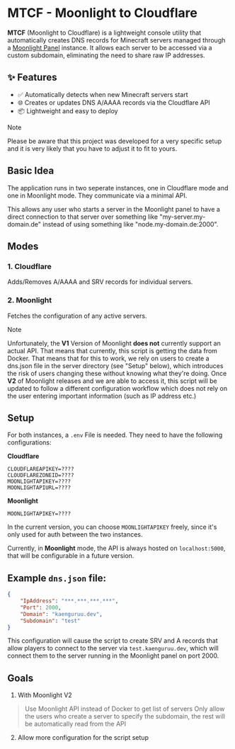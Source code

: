 # MTCF - Moonlight to Cloudflare

**MTCF** (Moonlight to Cloudflare) is a lightweight console utility that automatically creates DNS records for Minecraft servers managed through a [Moonlight Panel](https://moonlightpanel.xyz/) instance. It allows each server to be accessed via a custom subdomain, eliminating the need to share raw IP addresses.

## ✨ Features

- ✅ Automatically detects when new Minecraft servers start
- 🌐 Creates or updates DNS A/AAAA records via the Cloudflare API
- 📦 Lightweight and easy to deploy


> [!NOTE]
> Please be aware that this project was developed for a very specific setup and it is very likely that you have to adjust it to fit to yours.

## Basic Idea

The application runs in two seperate instances, one in Cloudflare mode and one in Moonlight mode. They communicate via a minimal API.

This allows any user who starts a server in the Moonlight panel to have a direct connection to that server over something like "my-server.my-domain.de" instead of using something like "node.my-domain.de:2000".

## Modes

### 1. Cloudflare

Adds/Removes A/AAAA and SRV records for individual servers.

### 2. Moonlight 

Fetches the configuration of any active servers.
> [!NOTE]
> Unfortunately, the **V1** Version of Moonlight **does not** currently support an actual API. That means that currently, this script is getting the data from Docker.
> That means that for this to work, we rely on users to create a dns.json file in the server directory (see "Setup" below), which introduces the risk of users changing these without knowing what they're doing.
> Once **V2** of Moonlight releases and we are able to access it, this script will be updated to follow a different configuration workflow which does not rely on the user entering important information (such as IP address etc.)



 ## Setup

 For both instances, a `.env` File is needed. They need to have the following configurations:

**Cloudflare**
```
CLOUDFLAREAPIKEY=????
CLOUDFLAREZONEID=????
MOONLIGHTAPIKEY=????
MOONLIGHTAPIURL=????
```

**Moonlight**
```
MOONLIGHTAPIKEY=????
```

In the current version, you can choose `MOONLIGHTAPIKEY` freely, since it's only used for auth between the two instances.

Currently, in **Moonlight** mode, the API is always hosted on `localhost:5000`, that will be configurable in a future version.


## Example `dns.json` file:

```json
{
    "IpAddress": "***.***.***.***",
    "Port": 2000,
    "Domain": "kaenguruu.dev",
    "Subdomain": "test"
}
```

This configuration will cause the script to create SRV and A records that allow players to connect to the server via `test.kaenguruu.dev`, which will connect them to the server running in the Moonlight panel on port 2000.


## Goals

1. With Moonlight V2
> Use Moonlight API instead of Docker to get list of servers
> Only allow the users who create a server to specify the subdomain, the rest will be automatically read from the API
2. Allow more configuration for the script setup
